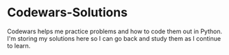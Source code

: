 # Codewars-Solutions
Codewars helps me practice problems and how to code them out in Python. I'm storing my solutions here so I can go back and study them as I continue to learn.
